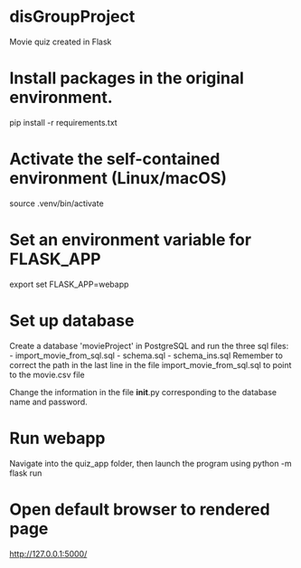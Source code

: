 # disGroupProject
Movie quiz created in Flask

# Install packages in the original environment.
pip install -r requirements.txt

# Activate the self-contained environment (Linux/macOS)
source .venv/bin/activate

# Set an environment variable for FLASK_APP
export set FLASK_APP=webapp

# Set up database
Create a database 'movieProject' in PostgreSQL and run the three sql files:
    - import_movie_from_sql.sql
    - schema.sql
    - schema_ins.sql
Remember to correct the path in the last line in the file import_movie_from_sql.sql to point to the movie.csv file

Change the information in the file __init__.py corresponding to the database name and password.

# Run webapp
Navigate into the quiz_app folder, then launch the program using
python -m flask run

# Open default browser to rendered page
http://127.0.0.1:5000/

